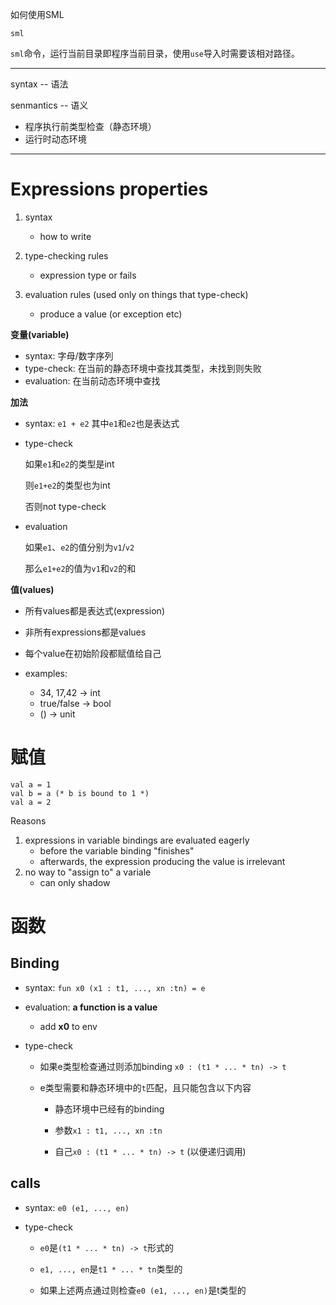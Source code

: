 如何使用SML

```shell
sml
```

`sml`命令，运行当前目录即程序当前目录，使用`use`导入时需要该相对路径。


---

syntax -- 语法

senmantics -- 语义
- 程序执行前类型检查（静态环境）
- 运行时动态环境

---

# Expressions properties

1. syntax
   - how to write

2. type-checking rules
   - expression type or fails

3. evaluation rules (used only on things that type-check)
   - produce a value (or exception etc)

**变量(variable)**

- syntax: 字母/数字序列
- type-check: 在当前的静态环境中查找其类型，未找到则失败
- evaluation: 在当前动态环境中查找

**加法**

- syntax:  `e1 + e2` 其中`e1`和`e2`也是表达式

- type-check

  如果`e1`和`e2`的类型是int

  则`e1+e2`的类型也为int

  否则not type-check

- evaluation

  如果`e1`、`e2`的值分别为`v1`/`v2`

  那么`e1+e2`的值为`v1`和`v2`的和

**值(values)**

- 所有values都是表达式(expression)
- 非所有expressions都是values

- 每个value在初始阶段都赋值给自己

- examples:
  - 34, 17,42 -> int
  - true/false -> bool
  - () -> unit

# 赋值

```
val a = 1
val b = a (* b is bound to 1 *)
val a = 2
```

Reasons

1. expressions in variable bindings are evaluated eagerly
   - before the variable binding "finishes"
   - afterwards, the expression producing the value is irrelevant
2. no way to "assign to" a variale
   - can only shadow

# 函数

## Binding

- syntax: `fun x0 (x1 : t1, ..., xn :tn) = e`
- evaluation: **a function is a value**
  - add **x0** to env

- type-check

  - 如果e类型检查通过则添加binding `x0 : (t1 * ... * tn) -> t`  

  - e类型需要和静态环境中的`t`匹配，且只能包含以下内容

    - 静态环境中已经有的binding
    - 参数`x1 : t1, ..., xn :tn`

    - 自己`x0 : (t1 * ... * tn) -> t` (以便递归调用)

## calls

- syntax:  `e0 (e1, ..., en)`

- type-check

  - `e0`是`(t1 * ... * tn) -> t`形式的
  - `e1, ..., en`是`t1 * ... * tn`类型的

  - 如果上述两点通过则检查`e0 (e1, ..., en)`是t类型的
